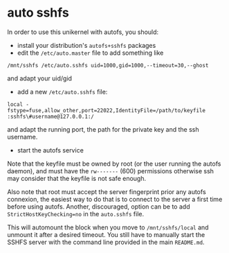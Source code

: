 # auto sshfs

In order to use this unikernel with autofs, you should:
* install your distribution's `autofs+sshfs` packages
* edit the `/etc/auto.master` file to add something like
```
/mnt/sshfs /etc/auto.sshfs uid=1000,gid=1000,--timeout=30,--ghost
```
and adapt your uid/gid
* add a new `/etc/auto.sshfs` file:
```
local -fstype=fuse,allow_other,port=22022,IdentityFile=/path/to/keyfile :sshfs\#username@127.0.0.1:/
```
and adapt the running port, the path for the private key and the
ssh username.
* start the autofs service

Note that the keyfile must be owned by root (or the user running
the autofs daemon), and must have the `rw-------` (600) permissions
otherwise ssh may consider that the keyfile is not safe enough.

Also note that root must accept the server fingerprint prior any
autofs connexion, the easiest way to do that is to connect to the
server a first time before using autofs.
Another, discouraged, option can be to add `StrictHostKeyChecking=no`
in the `auto.sshfs` file.

This will automount the block when you move to `/mnt/sshfs/local`
and unmount it after a desired timeout.
You still have to manually start the SSHFS server with the command
line provided in the main `README.md`.
